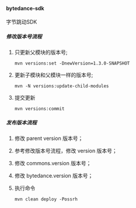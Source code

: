 #### bytedance-sdk
字节跳动SDK

#####  修改版本号流程

1.  只更新父模块的版本号;
	```shell
	mvn versions:set -DnewVersion=1.3.0-SNAPSHOT
	```
2.  更新子模块和父模块一样的版本号;
	```shell
	mvn -N versions:update-child-modules
	```
3.  提交更新
	```shell
	mvn versions:commit
	```

#####  发布版本流程

1. 修改 parent version 版本号；

2. 参考修改版本号流程，修改 version 版本号；

3. 修改 commons.version 版本号； 

4. 修改 bytedance.version 版本号； 

5. 执行命令
	```shell
	mvn clean deploy -Possrh
	```
